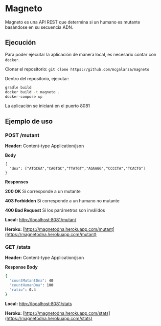 # Magneto

Magneto es una API REST que determina si un humano es mutante basándose en su secuencia ADN.

## Ejecución
Para poder ejecutar la aplicación de manera local, es necesario contar con `docker`.

Clonar el repositorio: `git clone https://github.com/mcgalarza/magneto`

Dentro del repositorio, ejecutar:
```bash
gradle build
docker build -t magneto .
docker-compose up
```
La aplicación se iniciará en el puerto 8081

## Ejemplo de uso

### POST /mutant

**Header:** Content-type Application/json

**Body**
```
{
  "dna": ["ATGCGA","CAGTGC","TTATGT","AGAAGG","CCCCTA","TCACTG"]
}
```

**Responses**

**200 OK** Si corresponde a un mutante

**403 Forbidden** Si corresponde a un humano no mutante

**400 Bad Request** Si los parámetros son inválidos

**Local:** [http://localhost:8081/mutant](http://localhost:8081/mutant)

**Heroku:** [https://magnetodna.herokuapp.com/mutant](https://magnetodna.herokuapp.com/mutant)

### GET /stats

**Header:** Content-type Application/json

**Response Body**
```bash
{
  "countMutantDna": 40
  "countHumanDna": 100
  "ratio": 0.4
}
```
**Local:** [http://localhost:8081/stats](http://localhost:8081/stats)

**Heroku:** [https://magnetodna.herokuapp.com/stats](https://magnetodna.herokuapp.com/stats)

